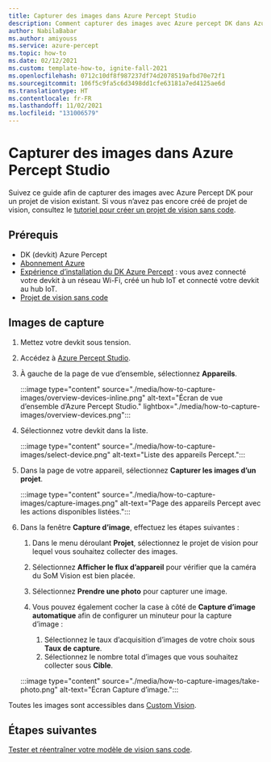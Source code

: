 ```yaml
---
title: Capturer des images dans Azure Percept Studio
description: Comment capturer des images avec Azure percept DK dans Azure Percept Studio
author: NabilaBabar
ms.author: amiyouss
ms.service: azure-percept
ms.topic: how-to
ms.date: 02/12/2021
ms.custom: template-how-to, ignite-fall-2021
ms.openlocfilehash: 0712c10df8f987237df74d2078519afbd70e72f1
ms.sourcegitcommit: 106f5c9fa5c6d3498dd1cfe63181a7ed4125ae6d
ms.translationtype: HT
ms.contentlocale: fr-FR
ms.lasthandoff: 11/02/2021
ms.locfileid: "131006579"
---
```

# <a name="capture-images-in-azure-percept-studio"></a>Capturer des images dans Azure Percept Studio

Suivez ce guide afin de capturer des images avec Azure Percept DK pour un projet de vision existant. Si vous n’avez pas encore créé de projet de vision, consultez le [tutoriel pour créer un projet de vision sans code](./tutorial-nocode-vision.md).

## <a name="prerequisites"></a>Prérequis

- DK (devkit) Azure Percept
- [Abonnement Azure](https://azure.microsoft.com/free/)
- [Expérience d’installation du DK Azure Percept](./quickstart-percept-dk-set-up.md) : vous avez connecté votre devkit à un réseau Wi-Fi, créé un hub IoT et connecté votre devkit au hub IoT.
- [Projet de vision sans code](./tutorial-nocode-vision.md)

## <a name="capture-images"></a>Images de capture

1. Mettez votre devkit sous tension.

1. Accédez à [Azure Percept Studio](https://go.microsoft.com/fwlink/?linkid=2135819).

1. À gauche de la page de vue d’ensemble, sélectionnez **Appareils**.

    :::image type="content" source="./media/how-to-capture-images/overview-devices-inline.png" alt-text="Écran de vue d’ensemble d’Azure Percept Studio." lightbox="./media/how-to-capture-images/overview-devices.png":::

1. Sélectionnez votre devkit dans la liste.

    :::image type="content" source="./media/how-to-capture-images/select-device.png" alt-text="Liste des appareils Percept.":::

1. Dans la page de votre appareil, sélectionnez **Capturer les images d’un projet**.

    :::image type="content" source="./media/how-to-capture-images/capture-images.png" alt-text="Page des appareils Percept avec les actions disponibles listées.":::

1. Dans la fenêtre **Capture d’image**, effectuez les étapes suivantes :

    1. Dans le menu déroulant **Projet**, sélectionnez le projet de vision pour lequel vous souhaitez collecter des images.

    1. Sélectionnez **Afficher le flux d’appareil** pour vérifier que la caméra du SoM Vision est bien placée.

    1. Sélectionnez **Prendre une photo** pour capturer une image.

    1. Vous pouvez également cocher la case à côté de **Capture d’image automatique** afin de configurer un minuteur pour la capture d’image :

        1. Sélectionnez le taux d’acquisition d’images de votre choix sous **Taux de capture**.
        1. Sélectionnez le nombre total d’images que vous souhaitez collecter sous **Cible**.

    :::image type="content" source="./media/how-to-capture-images/take-photo.png" alt-text="Écran Capture d’image.":::

Toutes les images sont accessibles dans [Custom Vision](https://www.customvision.ai/).

## <a name="next-steps"></a>Étapes suivantes

[Tester et réentraîner votre modèle de vision sans code](../cognitive-services/custom-vision-service/test-your-model.md).

